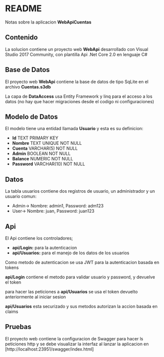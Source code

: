 README 
=======
Notas sobre la aplicacion **WebApiCuentas**

Contenido
-----------
La solucion contiene un proyecto web **WebApi** desarrollado con Visual Studio 2017 Community, con plantilla Api .Net Core 2.0 en lenguaje C#


Base de Datos
-----------
El proyecto web **WebApi** contiene la base de datos de tipo SqLite en el archivo **Cuentas.s3db**

La capa de **DataAccess** usa Entity Framework y linq para el acceso a los datos (no hay que hacer migraciones desde el codigo ni configuraciones)


Modelo de Datos 
-----------
El modelo tiene una entidad llamada **Usuario** y esta es su definicion:
* **Id** TEXT PRIMARY KEY 
* **Nombre** TEXT UNIQUE NOT NULL
* **Cuenta** VARCHAR(5) NOT NULL
* **Admin** BOOLEAN NOT NULL
* **Balance** NUMERIC NOT NULL
* **Password** VARCHAR(10) NOT NULL
 
Datos 
-----------
La tabla usuarios contiene dos registros de usuario, un administrador y un usuario comun:
* Admin-> Nombre: admin1, Password: adm123
* User-> Nombre: juan, Password: juan123

Api
-----------
El Api contiene los controladores;
* **api/Login:** para la autenticacion
* **api/Usuarios:** para el manejo de los datos de los usuarios

Como metodo de autenticacion se usa JWT para la autenticacion basada en tokens 

**api/Login** contiene el metodo para validar usuario y password, y devuelve el token

para hacer las peticiones a **api/Usuarios** se usa el token devuelto anteriormente al iniciar sesion

**api/Usuarios** esta securizado y sus metodos autorizan la accion basada en claims

Pruebas
-----------
El proyecto web contiene la configuracion de Swagger para hacer ls peticiones http y se debe visualizar la interfaz al lanzar la aplicacion en
[http://localhost:23951/swagger/index.html]
